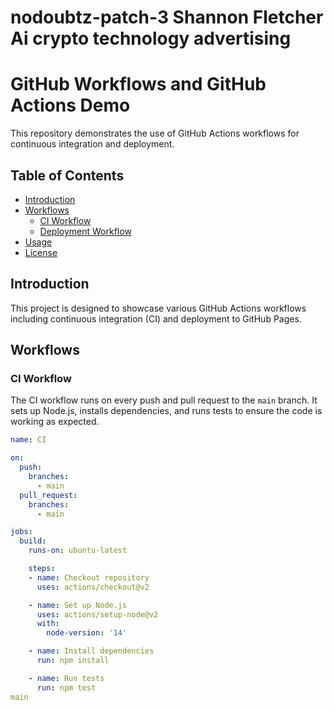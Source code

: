 nodoubtz-patch-3
Shannon Fletcher Ai crypto technology advertising 
=======
# GitHub Workflows and GitHub Actions Demo

This repository demonstrates the use of GitHub Actions workflows for continuous integration and deployment.

## Table of Contents
- [Introduction](#introduction)
- [Workflows](#workflows)
  - [CI Workflow](#ci-workflow)
  - [Deployment Workflow](#deployment-workflow)
- [Usage](#usage)
- [License](#license)

## Introduction

This project is designed to showcase various GitHub Actions workflows including continuous integration (CI) and deployment to GitHub Pages. 

## Workflows

### CI Workflow

The CI workflow runs on every push and pull request to the `main` branch. It sets up Node.js, installs dependencies, and runs tests to ensure the code is working as expected.

```yaml
name: CI

on:
  push:
    branches:
      - main
  pull_request:
    branches:
      - main

jobs:
  build:
    runs-on: ubuntu-latest

    steps:
    - name: Checkout repository
      uses: actions/checkout@v2

    - name: Set up Node.js
      uses: actions/setup-node@v2
      with:
        node-version: '14'

    - name: Install dependencies
      run: npm install

    - name: Run tests
      run: npm test
main
